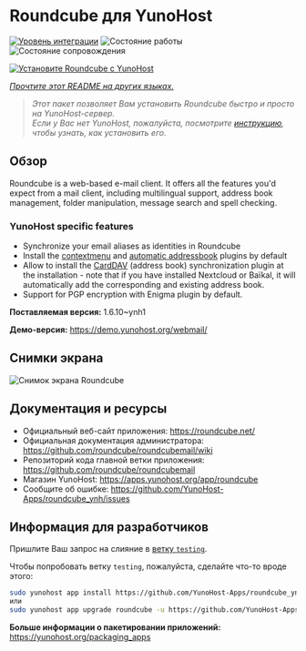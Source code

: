 <!--
Важно: этот README был автоматически сгенерирован <https://github.com/YunoHost/apps/tree/master/tools/readme_generator>
Он НЕ ДОЛЖЕН редактироваться вручную.
-->

# Roundcube для YunoHost

[![Уровень интеграции](https://apps.yunohost.org/badge/integration/roundcube)](https://ci-apps.yunohost.org/ci/apps/roundcube/)
![Состояние работы](https://apps.yunohost.org/badge/state/roundcube)
![Состояние сопровождения](https://apps.yunohost.org/badge/maintained/roundcube)

[![Установите Roundcube с YunoHost](https://install-app.yunohost.org/install-with-yunohost.svg)](https://install-app.yunohost.org/?app=roundcube)

*[Прочтите этот README на других языках.](./ALL_README.md)*

> *Этот пакет позволяет Вам установить Roundcube быстро и просто на YunoHost-сервер.*  
> *Если у Вас нет YunoHost, пожалуйста, посмотрите [инструкцию](https://yunohost.org/install), чтобы узнать, как установить его.*

## Обзор

Roundcube is a web-based e-mail client. It offers all the features you'd expect from a mail client, including multilingual support, address book management, folder manipulation, message search and spell checking.

### YunoHost specific features

- Synchronize your email aliases as identities in Roundcube
- Install the [contextmenu](https://packagist.org/packages/johndoh/contextmenu) and [automatic addressbook](https://packagist.org/packages/projectmyst/automatic_addressbook) plugins by default
- Allow to install the [CardDAV](https://packagist.org/packages/roundcube/carddav) (address book) synchronization plugin at the installation - note that if you have installed Nextcloud or Baïkal, it will automatically add the corresponding and existing address book.
- Support for PGP encryption with Enigma plugin by default.


**Поставляемая версия:** 1.6.10~ynh1

**Демо-версия:** <https://demo.yunohost.org/webmail/>

## Снимки экрана

![Снимок экрана Roundcube](./doc/screenshots/screenshot.png)

## Документация и ресурсы

- Официальный веб-сайт приложения: <https://roundcube.net/>
- Официальная документация администратора: <https://github.com/roundcube/roundcubemail/wiki>
- Репозиторий кода главной ветки приложения: <https://github.com/roundcube/roundcubemail>
- Магазин YunoHost: <https://apps.yunohost.org/app/roundcube>
- Сообщите об ошибке: <https://github.com/YunoHost-Apps/roundcube_ynh/issues>

## Информация для разработчиков

Пришлите Ваш запрос на слияние в [ветку `testing`](https://github.com/YunoHost-Apps/roundcube_ynh/tree/testing).

Чтобы попробовать ветку `testing`, пожалуйста, сделайте что-то вроде этого:

```bash
sudo yunohost app install https://github.com/YunoHost-Apps/roundcube_ynh/tree/testing --debug
или
sudo yunohost app upgrade roundcube -u https://github.com/YunoHost-Apps/roundcube_ynh/tree/testing --debug
```

**Больше информации о пакетировании приложений:** <https://yunohost.org/packaging_apps>
